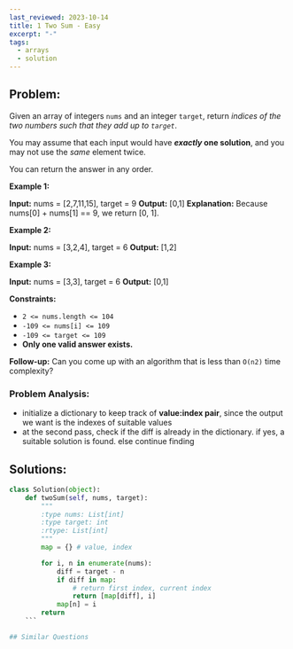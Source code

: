 ```yaml
---
last_reviewed: 2023-10-14
title: 1 Two Sum - Easy
excerpt: "-"
tags:
  - arrays
  - solution
---
```

## Problem:

Given an array of integers `nums` and an integer `target`, return _indices of the two numbers such that they add up to `target`_.

You may assume that each input would have **_exactly_ one solution**, and you may not use the _same_ element twice.

You can return the answer in any order.

**Example 1:**

**Input:** nums = [2,7,11,15], target = 9
**Output:** [0,1]
**Explanation:** Because nums[0] + nums[1] == 9, we return [0, 1].

**Example 2:**

**Input:** nums = [3,2,4], target = 6
**Output:** [1,2]

**Example 3:**

**Input:** nums = [3,3], target = 6
**Output:** [0,1]

**Constraints:**

- `2 <= nums.length <= 104`
- `-109 <= nums[i] <= 109`
- `-109 <= target <= 109`
- **Only one valid answer exists.**

**Follow-up:** Can you come up with an algorithm that is less than `O(n2)` time complexity?

### Problem Analysis:

- initialize a dictionary to keep track of **value:index pair**, since the output we want is the indexes of suitable values
- at the second pass, check if the diff is already in the dictionary. if yes, a suitable solution is found. else continue finding

## Solutions:

```python
class Solution(object):
    def twoSum(self, nums, target):
        """
        :type nums: List[int]
        :type target: int
        :rtype: List[int]
        """
        map = {} # value, index

        for i, n in enumerate(nums):
            diff = target - n
            if diff in map:
                # return first index, current index
                return [map[diff], i]
            map[n] = i
        return
    ```

## Similar Questions